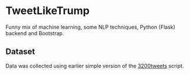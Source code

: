 # TweetLikeTrump
Funny mix of machine learning, some NLP techniques, Python (Flask) backend and Bootstrap.

## Dataset
Data was collected using earlier simple version of the [3200tweets](https://github.com/atrof/3200tweets) script.
